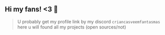 ## Hi my fans! <3 💓

> U probably get my profile link by my discord `criancasveemfantasmas` here u will found all my projects (open sources/not)
